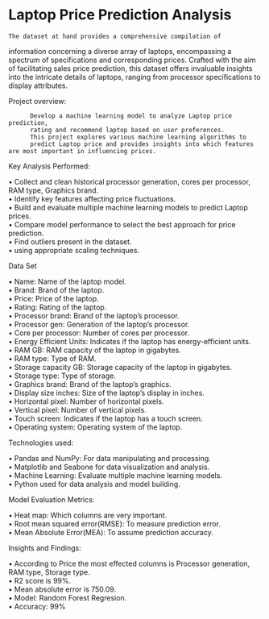 <h1>Laptop Price Prediction Analysis</h1>

    The dataset at hand provides a comprehensive compilation of
information concerning a diverse array of laptops, encompassing a
spectrum of specifications and corresponding prices. Crafted with
the aim of facilitating sales price prediction, this dataset offers
invaluable insights into the intricate details of laptops, ranging from
processor specifications to display attributes. 

Project  overview:<br>

          Develop a machine learning model to analyze Laptop price prediction, 
          rating and recommend laptop based on user preferences. 
          This project explores various machine learning algorithms to 
          predict Laptop price and provides insights into which features are most important in influencing prices.
          
Key Analysis Performed:<br>

•	Collect and clean historical processor generation, cores per processor, RAM type, Graphics brand.<br> 
•	Identify key features affecting price fluctuations.<br>
•	Build and evaluate multiple machine learning models to predict Laptop prices.<br>
•	Compare model performance to select the best approach for price prediction.<br>
•	Find outliers present in the dataset.<br>
•	using appropriate scaling techniques.<br>

Data Set<br>

•	Name: Name of the laptop model.<br>
•	Brand: Brand of the laptop.<br>
•	Price: Price of the laptop.<br>
•	Rating: Rating of the laptop.<br>
•	 Processor brand: Brand of the laptop’s processor.<br>
•	Processor gen: Generation of the laptop’s processor.<br>
•	Core per processor: Number of cores per processor.<br>
•	Energy Efficient Units: Indicates if the laptop has energy-efficient units.<br>
•	RAM GB: RAM capacity of the laptop in gigabytes.<br>
•	RAM type: Type of RAM.<br>
•	Storage capacity GB: Storage capacity of the laptop in gigabytes.<br>
•	Storage type: Type of storage.<br>
•	Graphics brand: Brand of the laptop’s graphics.<br>
•	Display size inches: Size of the laptop’s display in inches.<br>
•	Horizontal pixel: Number of horizontal pixels.<br>
•	Vertical pixel: Number of vertical pixels.<br>
•	Touch screen: Indicates if the laptop has a touch screen.<br>
•	Operating system: Operating system of the laptop.<br>

Technologies used:<br>

•	Pandas and NumPy: For data manipulating and processing.<br>
•	Matplotlib and Seabone for data visualization and analysis.<br>
•	Machine Learning: Evaluate multiple machine learning models.<br>
•	Python used for data analysis and model building.<br>

Model Evaluation Metrics:<br>

•	Heat map: Which columns are very important.<br>
•	Root mean squared error(RMSE): To measure prediction error.<br>
•	Mean Absolute Error(MEA): To assume prediction accuracy.<br>

Insights and Findings:<br>

•	According to Price the most effected columns is Processor generation, RAM type, Storage type.<br>
•	R2 score is 99%.<br>
•	Mean absolute error is 750.09.<br>
•	Model: Random Forest Regresion.<br>
•	Accuracy: 99% <br>



